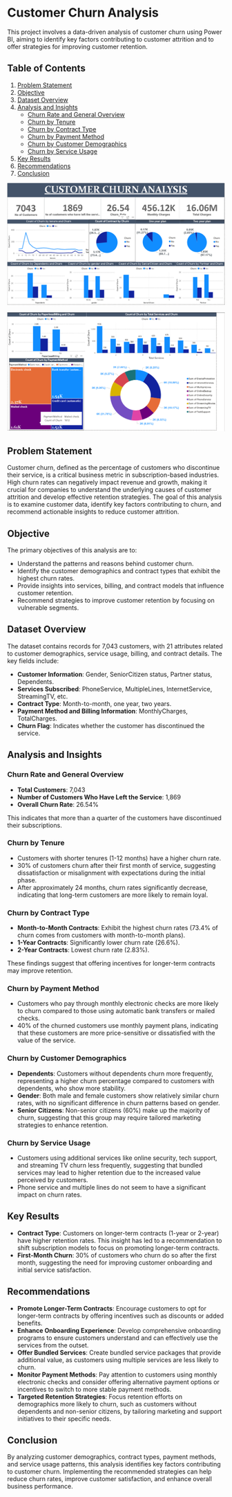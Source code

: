 # Customer Churn Analysis

This project involves a data-driven analysis of customer churn using Power BI, aiming to identify key factors contributing to customer attrition and to offer strategies for improving customer retention.

## Table of Contents

1. [Problem Statement](#problem-statement)
2. [Objective](#objective)
3. [Dataset Overview](#dataset-overview)
4. [Analysis and Insights](#analysis-and-insights)
   - [Churn Rate and General Overview](#churn-rate-and-general-overview)
   - [Churn by Tenure](#churn-by-tenure)
   - [Churn by Contract Type](#churn-by-contract-type)
   - [Churn by Payment Method](#churn-by-payment-method)
   - [Churn by Customer Demographics](#churn-by-customer-demographics)
   - [Churn by Service Usage](#churn-by-service-usage)
5. [Key Results](#key-results)
6. [Recommendations](#recommendations)
7. [Conclusion](#conclusion)

![dash 1](https://github.com/shadmanshaikh/customer-churn-analysis/blob/main/1.png)

![dash 2](https://github.com/shadmanshaikh/customer-churn-analysis/blob/main/2.png)

## Problem Statement

Customer churn, defined as the percentage of customers who discontinue their service, is a critical business metric in subscription-based industries. High churn rates can negatively impact revenue and growth, making it crucial for companies to understand the underlying causes of customer attrition and develop effective retention strategies. The goal of this analysis is to examine customer data, identify key factors contributing to churn, and recommend actionable insights to reduce customer attrition.

## Objective

The primary objectives of this analysis are to:

- Understand the patterns and reasons behind customer churn.
- Identify the customer demographics and contract types that exhibit the highest churn rates.
- Provide insights into services, billing, and contract models that influence customer retention.
- Recommend strategies to improve customer retention by focusing on vulnerable segments.

## Dataset Overview

The dataset contains records for 7,043 customers, with 21 attributes related to customer demographics, service usage, billing, and contract details. The key fields include:

- **Customer Information**: Gender, SeniorCitizen status, Partner status, Dependents.
- **Services Subscribed**: PhoneService, MultipleLines, InternetService, StreamingTV, etc.
- **Contract Type**: Month-to-month, one year, two years.
- **Payment Method and Billing Information**: MonthlyCharges, TotalCharges.
- **Churn Flag**: Indicates whether the customer has discontinued the service.

## Analysis and Insights

### Churn Rate and General Overview

- **Total Customers**: 7,043
- **Number of Customers Who Have Left the Service**: 1,869
- **Overall Churn Rate**: 26.54%

This indicates that more than a quarter of the customers have discontinued their subscriptions.

### Churn by Tenure

- Customers with shorter tenures (1-12 months) have a higher churn rate.
- 30% of customers churn after their first month of service, suggesting dissatisfaction or misalignment with expectations during the initial phase.
- After approximately 24 months, churn rates significantly decrease, indicating that long-term customers are more likely to remain loyal.

### Churn by Contract Type

- **Month-to-Month Contracts**: Exhibit the highest churn rates (73.4% of churn comes from customers with month-to-month plans).
- **1-Year Contracts**: Significantly lower churn rate (26.6%).
- **2-Year Contracts**: Lowest churn rate (2.83%).

These findings suggest that offering incentives for longer-term contracts may improve retention.

### Churn by Payment Method

- Customers who pay through monthly electronic checks are more likely to churn compared to those using automatic bank transfers or mailed checks.
- 40% of the churned customers use monthly payment plans, indicating that these customers are more price-sensitive or dissatisfied with the value of the service.

### Churn by Customer Demographics

- **Dependents**: Customers without dependents churn more frequently, representing a higher churn percentage compared to customers with dependents, who show more stability.
- **Gender**: Both male and female customers show relatively similar churn rates, with no significant difference in churn patterns based on gender.
- **Senior Citizens**: Non-senior citizens (60%) make up the majority of churn, suggesting that this group may require tailored marketing strategies to enhance retention.

### Churn by Service Usage

- Customers using additional services like online security, tech support, and streaming TV churn less frequently, suggesting that bundled services may lead to higher retention due to the increased value perceived by customers.
- Phone service and multiple lines do not seem to have a significant impact on churn rates.

## Key Results

- **Contract Type**: Customers on longer-term contracts (1-year or 2-year) have higher retention rates. This insight has led to a recommendation to shift subscription models to focus on promoting longer-term contracts.
- **First-Month Churn**: 30% of customers who churn do so after the first month, suggesting the need for improving customer onboarding and initial service satisfaction.

## Recommendations

- **Promote Longer-Term Contracts**: Encourage customers to opt for longer-term contracts by offering incentives such as discounts or added benefits.
- **Enhance Onboarding Experience**: Develop comprehensive onboarding programs to ensure customers understand and can effectively use the services from the outset.
- **Offer Bundled Services**: Create bundled service packages that provide additional value, as customers using multiple services are less likely to churn.
- **Monitor Payment Methods**: Pay attention to customers using monthly electronic checks and consider offering alternative payment options or incentives to switch to more stable payment methods.
- **Targeted Retention Strategies**: Focus retention efforts on demographics more likely to churn, such as customers without dependents and non-senior citizens, by tailoring marketing and support initiatives to their specific needs.

## Conclusion

By analyzing customer demographics, contract types, payment methods, and service usage patterns, this analysis identifies key factors contributing to customer churn. Implementing the recommended strategies can help reduce churn rates, improve customer satisfaction, and enhance overall business performance.
